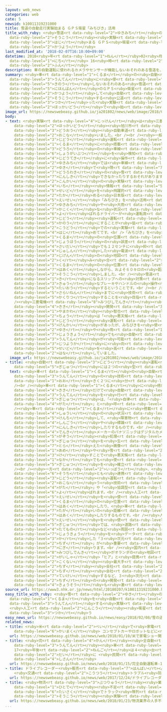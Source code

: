 ```yaml
---
layout: web_news
categories: web
cate: 5
newsid: k10011319231000
title: 雪道の自動走行実験始まる ＧＰＳ衛星「みちびき」活用
title_with_ruby: <ruby>雪道<rt data-ruby-level="2">ゆきみち</rt></ruby>の<ruby>自動<rt data-ruby-level="3">じどう</rt></ruby><ruby>走行<rt
  data-ruby-level="2">そうこう</rt></ruby><ruby>実験<rt data-ruby-level="4">じっけん</rt></ruby><ruby>始<rt
  data-ruby-level="3">はじ</rt></ruby>まる ＧＰＳ<ruby>衛星<rt data-ruby-level="5">えいせい</rt></ruby>「みちびき」<ruby>活用<rt
  data-ruby-level="2">かつよう</rt></ruby>
last_modified_at: '2018-02-07T16:10:00+09:00'
datetime: 2018<ruby>年<rt data-ruby-level="1">ねん</rt></ruby>02<ruby>月<rt data-ruby-level="1">がつ</rt></ruby>07<ruby>日<rt
  data-ruby-level="1">にち</rt></ruby> 16<ruby>時<rt data-ruby-level="2">じ</rt></ruby>10<ruby>分<rt
  data-ruby-level="2">ふん</rt></ruby>
description: 車の自動運転に使われるカメラやセンサーが機能しないおそれのある雪道を、日本版のＧＰＳ衛星「みちびき」を活用して自動走行する公道を使った実験が北海道で始まりました。
summary: <ruby>車<rt data-ruby-level="1">くるま</rt></ruby>の<ruby>自動<rt data-ruby-level="3">じどう</rt></ruby><ruby>運転<rt
  data-ruby-level="3">うんてん</rt></ruby>に<ruby>使<rt data-ruby-level="3">つか</rt></ruby>われるカメラやセンサーが<ruby>機能<rt
  data-ruby-level="5">きのう</rt></ruby>しないおそれのある<ruby>雪道<rt data-ruby-level="2">ゆきみち</rt></ruby>を、<ruby>日本版<rt
  data-ruby-level="5">にほんばん</rt></ruby>のＧＰＳ<ruby>衛星<rt data-ruby-level="5">えいせい</rt></ruby>「みちびき」を<ruby>活用<rt
  data-ruby-level="2">かつよう</rt></ruby>して<ruby>自動<rt data-ruby-level="3">じどう</rt></ruby><ruby>走行<rt
  data-ruby-level="2">そうこう</rt></ruby>する<ruby>公道<rt data-ruby-level="2">こうどう</rt></ruby>を<ruby>使<rt
  data-ruby-level="3">つか</rt></ruby>った<ruby>実験<rt data-ruby-level="4">じっけん</rt></ruby>が<ruby>北海道<rt
  data-ruby-level="2">ほっかいどう</rt></ruby>で<ruby>始<rt data-ruby-level="3">はじ</rt></ruby>まりました。
image_url: https://newswebeasy.github.io/ja201802/news/web/image/2018/02/07/K10011319231_1802071601_1802071610_01_02.jpg
body:
- text: <ruby>実験<rt data-ruby-level="4">じっけん</rt></ruby>は<ruby>三菱電機<rt data-ruby-level="8">みつびしでんき</rt></ruby>が<ruby>北海道<rt
    data-ruby-level="2">ほっかいどう</rt></ruby><ruby>旭川市<rt data-ruby-level="8">あさひかわし</rt></ruby>の<ruby>道央<rt
    data-ruby-level="3">どうおう</rt></ruby><ruby>自動車道<rt data-ruby-level="3">じどうしゃどう</rt></ruby>で<ruby>行<rt
    data-ruby-level="2">おこな</rt></ruby>いました。<br /><br /><ruby>一般的<rt data-ruby-level="7">いっぱんてき</rt></ruby>な<ruby>自動<rt
    data-ruby-level="3">じどう</rt></ruby><ruby>運転<rt data-ruby-level="3">うんてん</rt></ruby>では、<ruby>車<rt
    data-ruby-level="1">くるま</rt></ruby>に<ruby>搭載<rt data-ruby-level="7">とうさい</rt></ruby>したカメラやセンサーで<ruby>道路<rt
    data-ruby-level="3">どうろ</rt></ruby>の<ruby>車線<rt data-ruby-level="2">しゃせん</rt></ruby>や<ruby>障害物<rt
    data-ruby-level="6">しょうがいぶつ</rt></ruby>を<ruby>検知<rt data-ruby-level="5">けんち</rt></ruby>してブレーキやハンドルを<ruby>自動的<rt
    data-ruby-level="4">じどうてき</rt></ruby>に<ruby>操作<rt data-ruby-level="6">そうさ</rt></ruby>しますが、<ruby>雪道<rt
    data-ruby-level="2">ゆきみち</rt></ruby>では<ruby>車線<rt data-ruby-level="2">しゃせん</rt></ruby>が<ruby>雪<rt
    data-ruby-level="2">ゆき</rt></ruby>で<ruby>隠<rt data-ruby-level="7">かく</rt></ruby>れたり<ruby>道路脇<rt
    data-ruby-level="7">どうろわき</rt></ruby>の<ruby>雪<rt data-ruby-level="2">ゆき</rt></ruby>を<ruby>認識<rt
    data-ruby-level="7">にんしき</rt></ruby>できなかったりするおそれがあります。<br /><br /><ruby>今回<rt
    data-ruby-level="2">こんかい</rt></ruby>の<ruby>実験<rt data-ruby-level="4">じっけん</rt></ruby>は<ruby>位置<rt
    data-ruby-level="4">いち</rt></ruby><ruby>情報<rt data-ruby-level="5">じょうほう</rt></ruby>の<ruby>精度<rt
    data-ruby-level="5">せいど</rt></ruby>を<ruby>飛躍的<rt data-ruby-level="7">ひやくてき</rt></ruby>に<ruby>高<rt
    data-ruby-level="2">たか</rt></ruby>める<ruby>日本版<rt data-ruby-level="5">にほんばん</rt></ruby>のＧＰＳ<ruby>衛星<rt
    data-ruby-level="5">えいせい</rt></ruby>「みちびき」を<ruby>活用<rt data-ruby-level="2">かつよう</rt></ruby>して、<ruby>雪道<rt
    data-ruby-level="2">ゆきみち</rt></ruby>や<ruby>大雨<rt data-ruby-level="1">おおあめ</rt></ruby>などの<ruby>過酷<rt
    data-ruby-level="7">かこく</rt></ruby>な<ruby>状況<rt data-ruby-level="7">じょうきょう</rt></ruby>でも「レベル２」と<ruby>呼<rt
    data-ruby-level="6">よ</rt></ruby>ばれるドライバーが<ruby>運転席<rt data-ruby-level="4">うんてんせき</rt></ruby>にいたうえでの<ruby>自動<rt
    data-ruby-level="3">じどう</rt></ruby><ruby>運転<rt data-ruby-level="3">うんてん</rt></ruby>を<ruby>可能<rt
    data-ruby-level="5">かのう</rt></ruby>にすることが<ruby>狙<rt data-ruby-level="7">ねら</rt></ruby>いで、<ruby>公道<rt
    data-ruby-level="2">こうどう</rt></ruby>での<ruby>実験<rt data-ruby-level="4">じっけん</rt></ruby>は<ruby>初<rt
    data-ruby-level="4">はじ</rt></ruby>めてです。<br />「みちびき」を<ruby>使<rt data-ruby-level="3">つか</rt></ruby>うことで、<ruby>車<rt
    data-ruby-level="1">くるま</rt></ruby>の<ruby>位置<rt data-ruby-level="4">いち</rt></ruby><ruby>情報<rt
    data-ruby-level="5">じょうほう</rt></ruby>の<ruby>誤差<rt data-ruby-level="6">ごさ</rt></ruby>は<ruby>最大<rt
    data-ruby-level="4">さいだい</rt></ruby>でも１２センチに<ruby>抑<rt data-ruby-level="7">おさ</rt></ruby>えられるということで、「みちびき」から<ruby>受信<rt
    data-ruby-level="4">じゅしん</rt></ruby>した<ruby>電波<rt data-ruby-level="3">でんぱ</rt></ruby>と３<ruby>次元<rt
    data-ruby-level="3">じげん</rt></ruby>の<ruby>地図<rt data-ruby-level="2">ちず</rt></ruby>を<ruby>組<rt
    data-ruby-level="2">く</rt></ruby>み<ruby>合<rt data-ruby-level="2">あ</rt></ruby>わせて<ruby>車<rt
    data-ruby-level="1">くるま</rt></ruby>の<ruby>位置<rt data-ruby-level="4">いち</rt></ruby>を<ruby>把握<rt
    data-ruby-level="7">はあく</rt></ruby>しながら、およそ６０キロの<ruby>距離<rt data-ruby-level="7">きょり</rt></ruby>を<ruby>走行<rt
    data-ruby-level="2">そうこう</rt></ruby>しました。<br /><ruby>雪道<rt data-ruby-level="2">ゆきみち</rt></ruby>で<ruby>気<rt
    data-ruby-level="1">き</rt></ruby>になるスリップへの<ruby>対策<rt data-ruby-level="6">たいさく</rt></ruby>は、<ruby>急<rt
    data-ruby-level="3">きゅう</rt></ruby>なブレーキやハンドルの<ruby>操作<rt data-ruby-level="6">そうさ</rt></ruby>にならないようにして<ruby>対応<rt
    data-ruby-level="5">たいおう</rt></ruby>するということです。<br /><br /><ruby>三菱電機<rt data-ruby-level="8">みつびしでんき</rt></ruby>は<ruby>再来年<rt
    data-ruby-level="5">さらいねん</rt></ruby>までに<ruby>技術<rt data-ruby-level="5">ぎじゅつ</rt></ruby>を<ruby>確立<rt
    data-ruby-level="5">かくりつ</rt></ruby>することを<ruby>目指<rt data-ruby-level="3">めざ</rt></ruby>しています。<br
    /><ruby>三菱電機<rt data-ruby-level="8">みつびしでんき</rt></ruby><ruby>自動車<rt data-ruby-level="3">じどうしゃ</rt></ruby><ruby>機器<rt
    data-ruby-level="4">きき</rt></ruby><ruby>開発<rt data-ruby-level="3">かいはつ</rt></ruby>センターの<ruby>山川<rt
    data-ruby-level="1">やまかわ</rt></ruby><ruby>智也<rt data-ruby-level="8">ともや</rt></ruby>センター<ruby>長<rt
    data-ruby-level="2">ちょう</rt></ruby>は「<ruby>悪天候<rt data-ruby-level="4">あくてんこう</rt></ruby>だとカメラだけの<ruby>自動<rt
    data-ruby-level="3">じどう</rt></ruby><ruby>運転<rt data-ruby-level="3">うんてん</rt></ruby>には<ruby>限界<rt
    data-ruby-level="5">げんかい</rt></ruby>があったが、みちびきを<ruby>使<rt data-ruby-level="3">つか</rt></ruby>えば<ruby>雪<rt
    data-ruby-level="2">ゆき</rt></ruby>や<ruby>雨<rt data-ruby-level="1">あめ</rt></ruby>などの<ruby>状況<rt
    data-ruby-level="7">じょうきょう</rt></ruby>でも<ruby>自動<rt data-ruby-level="3">じどう</rt></ruby><ruby>運転<rt
    data-ruby-level="3">うんてん</rt></ruby>が<ruby>可能<rt data-ruby-level="5">かのう</rt></ruby>になる。<ruby>実用化<rt
    data-ruby-level="3">じつようか</rt></ruby>に<ruby>向<rt data-ruby-level="3">む</rt></ruby>けて<ruby>精度<rt
    data-ruby-level="5">せいど</rt></ruby>を<ruby>高<rt data-ruby-level="2">たか</rt></ruby>めていきたい」と<ruby>話<rt
    data-ruby-level="2">はな</rt></ruby>していました。
  image_url: https://newswebeasy.github.io/ja201802/news/web/image/2018/02/07/K10011319231_1802071601_1802071610_01_03.jpg
- title: <ruby>自動<rt data-ruby-level="3">じどう</rt></ruby><ruby>運転<rt data-ruby-level="3">うんてん</rt></ruby><ruby>技術<rt
    data-ruby-level="5">ぎじゅつ</rt></ruby>には２つの<ruby>型<rt data-ruby-level="4">かた</rt></ruby>
  text: <ruby>車<rt data-ruby-level="1">くるま</rt></ruby>の<ruby>自動<rt data-ruby-level="3">じどう</rt></ruby><ruby>運転<rt
    data-ruby-level="3">うんてん</rt></ruby>の<ruby>技術<rt data-ruby-level="5">ぎじゅつ</rt></ruby>は<ruby>大<rt
    data-ruby-level="1">おお</rt></ruby>きく２つに<ruby>分<rt data-ruby-level="2">わ</rt></ruby>けられます。<br
    /><br /><ruby>車<rt data-ruby-level="1">くるま</rt></ruby>に<ruby>搭載<rt data-ruby-level="7">とうさい</rt></ruby>した<ruby>機器<rt
    data-ruby-level="4">きき</rt></ruby>だけで<ruby>自動<rt data-ruby-level="3">じどう</rt></ruby><ruby>運転<rt
    data-ruby-level="3">うんてん</rt></ruby>を<ruby>行<rt data-ruby-level="2">おこな</rt></ruby>う<ruby>技術<rt
    data-ruby-level="5">ぎじゅつ</rt></ruby>は、「<ruby>自律<rt data-ruby-level="6">じりつ</rt></ruby><ruby>型<rt
    data-ruby-level="4">がた</rt></ruby>」と<ruby>呼<rt data-ruby-level="6">よ</rt></ruby>ばれます。<br
    /><ruby>車<rt data-ruby-level="1">くるま</rt></ruby>に<ruby>搭載<rt data-ruby-level="7">とうさい</rt></ruby>したカメラやセンサーで<ruby>周囲<rt
    data-ruby-level="4">しゅうい</rt></ruby>の<ruby>状況<rt data-ruby-level="7">じょうきょう</rt></ruby>を<ruby>検知<rt
    data-ruby-level="5">けんち</rt></ruby>して、<ruby>障害物<rt data-ruby-level="6">しょうがいぶつ</rt></ruby>をよけたり<ruby>信号<rt
    data-ruby-level="4">しんごう</rt></ruby>や<ruby>標識<rt data-ruby-level="5">ひょうしき</rt></ruby>を<ruby>認識<rt
    data-ruby-level="7">にんしき</rt></ruby>したりするものです。<br /><ruby>大手<rt data-ruby-level="1">おおて</rt></ruby><ruby>電機<rt
    data-ruby-level="4">でんき</rt></ruby>メーカーのパナソニックはデジタルカメラやテレビで<ruby>培<rt data-ruby-level="7">つちか</rt></ruby>った<ruby>画像<rt
    data-ruby-level="5">がぞう</rt></ruby><ruby>処理<rt data-ruby-level="6">しょり</rt></ruby>の<ruby>技術<rt
    data-ruby-level="5">ぎじゅつ</rt></ruby>を<ruby>生<rt data-ruby-level="1">い</rt></ruby>かし、カメラで<ruby>捉<rt
    data-ruby-level="7">とら</rt></ruby>えた<ruby>画像<rt data-ruby-level="5">がぞう</rt></ruby>から<ruby>雨<rt
    data-ruby-level="1">あめ</rt></ruby>や<ruby>雪<rt data-ruby-level="2">ゆき</rt></ruby>を<ruby>消<rt
    data-ruby-level="3">け</rt></ruby>すことで<ruby>悪天候<rt data-ruby-level="4">あくてんこう</rt></ruby>の<ruby>中<rt
    data-ruby-level="1">なか</rt></ruby>でも<ruby>使<rt data-ruby-level="3">つか</rt></ruby>える<ruby>技術<rt
    data-ruby-level="5">ぎじゅつ</rt></ruby>を<ruby>確立<rt data-ruby-level="5">かくりつ</rt></ruby>したとしています。<br
    /><br /><ruby>一方<rt data-ruby-level="2">いっぽう</rt></ruby>、<ruby>外部<rt data-ruby-level="3">がいぶ</rt></ruby>の<ruby>装置<rt
    data-ruby-level="6">そうち</rt></ruby>とも<ruby>連携<rt data-ruby-level="7">れんけい</rt></ruby>して<ruby>自動<rt
    data-ruby-level="3">じどう</rt></ruby><ruby>運転<rt data-ruby-level="3">うんてん</rt></ruby>を<ruby>行<rt
    data-ruby-level="2">おこな</rt></ruby>う<ruby>技術<rt data-ruby-level="5">ぎじゅつ</rt></ruby>は「インフラ<ruby>型<rt
    data-ruby-level="4">がた</rt></ruby>」や「<ruby>協調型<rt data-ruby-level="4">きょうちょうがた</rt></ruby>」と<ruby>呼<rt
    data-ruby-level="6">よ</rt></ruby>ばれます。<br /><ruby>人工<rt data-ruby-level="2">じんこう</rt></ruby><ruby>衛星<rt
    data-ruby-level="5">えいせい</rt></ruby>を<ruby>使<rt data-ruby-level="3">つか</rt></ruby>って<ruby>車<rt
    data-ruby-level="1">くるま</rt></ruby>の<ruby>位置<rt data-ruby-level="4">いち</rt></ruby>を<ruby>把握<rt
    data-ruby-level="7">はあく</rt></ruby>したり、<ruby>車<rt data-ruby-level="1">くるま</rt></ruby>どうしがセンサーで<ruby>互<rt
    data-ruby-level="7">たが</rt></ruby>いの<ruby>距離<rt data-ruby-level="7">きょり</rt></ruby>を<ruby>把握<rt
    data-ruby-level="7">はあく</rt></ruby>したりするものです。<br /><ruby>人工<rt data-ruby-level="2">じんこう</rt></ruby><ruby>衛星<rt
    data-ruby-level="5">えいせい</rt></ruby>を<ruby>使<rt data-ruby-level="3">つか</rt></ruby>った<ruby>技術<rt
    data-ruby-level="5">ぎじゅつ</rt></ruby>では、<ruby>道路<rt data-ruby-level="3">どうろ</rt></ruby>や<ruby>建物<rt
    data-ruby-level="4">たてもの</rt></ruby>など<ruby>周囲<rt data-ruby-level="4">しゅうい</rt></ruby>の<ruby>状況<rt
    data-ruby-level="7">じょうきょう</rt></ruby>を<ruby>データ<rt data-ruby-level="3">でーた</rt></ruby><ruby>化<rt
    data-ruby-level="3">か</rt></ruby>した「３<ruby>次元<rt data-ruby-level="3">じげん</rt></ruby><ruby>地図<rt
    data-ruby-level="2">ちず</rt></ruby>」が<ruby>重要<rt data-ruby-level="4">じゅうよう</rt></ruby>なカギを<ruby>握<rt
    data-ruby-level="7">にぎ</rt></ruby>ります。<br /><ruby>国内<rt data-ruby-level="2">こくない</rt></ruby>では<ruby>三菱電機<rt
    data-ruby-level="8">みつびしでんき</rt></ruby>がオランダの<ruby>地図<rt data-ruby-level="2">ちず</rt></ruby><ruby>会社<rt
    data-ruby-level="2">がいしゃ</rt></ruby>「ヒア」と<ruby>提携<rt data-ruby-level="7">ていけい</rt></ruby>しているほか、<ruby>国内<rt
    data-ruby-level="2">こくない</rt></ruby><ruby>最大手<rt data-ruby-level="4">さいおおて</rt></ruby>の<ruby>地図<rt
    data-ruby-level="2">ちず</rt></ruby><ruby>会社<rt data-ruby-level="2">がいしゃ</rt></ruby>「ゼンリン」はオランダの<ruby>地図<rt
    data-ruby-level="2">ちず</rt></ruby><ruby>会社<rt data-ruby-level="2">がいしゃ</rt></ruby>「トムトム」と<ruby>提携<rt
    data-ruby-level="7">ていけい</rt></ruby>するなど、３<ruby>次元<rt data-ruby-level="3">じげん</rt></ruby><ruby>地図<rt
    data-ruby-level="2">ちず</rt></ruby>の<ruby>開発<rt data-ruby-level="3">かいはつ</rt></ruby><ruby>競争<rt
    data-ruby-level="4">きょうそう</rt></ruby>も<ruby>激<rt data-ruby-level="6">はげ</rt></ruby>しくなっています。
source_url: https://www3.nhk.or.jp/news/html/20180207/k10011319231000.html
easy_title_with_ruby: <ruby>雪<rt data-ruby-level="2">ゆき</rt></ruby>の<ruby>道<rt data-ruby-level="2">みち</rt></ruby>で<ruby>車<rt
  data-ruby-level="1">くるま</rt></ruby>を<ruby>自動<rt data-ruby-level="3">じどう</rt></ruby>で<ruby>運転<rt
  data-ruby-level="3">うんてん</rt></ruby>する<ruby>実験<rt data-ruby-level="4">じっけん</rt></ruby>
  <ruby>人工<rt data-ruby-level="2">じんこう</rt></ruby><ruby>衛星<rt data-ruby-level="5">えいせい</rt></ruby>を<ruby>使<rt
  data-ruby-level="3">つか</rt></ruby>う
easy_news_url: https://newswebeasy.github.io/news/easy/2018/02/08/雪の道で車を自動で運転する実験-人工衛星を使う
related_news:
- title: <ruby>米<rt data-ruby-level="2">べい</rt></ruby>で<ruby>家電<rt data-ruby-level="2">かでん</rt></ruby>ショー<ruby>開幕<rt
    data-ruby-level="6">かいまく</rt></ruby> コンセプトカーやロボットなどに<ruby>注目<rt data-ruby-level="3">ちゅうもく</rt></ruby>
  url: https://newswebeasy.github.io/news/web/2018/01/10/米で家電ショー開幕-コンセプトカーやロボットなどに注目
- title: <ruby>完<rt data-ruby-level="4">かん</rt></ruby><ruby>全自動<rt data-ruby-level="3">ぜんじどう</rt></ruby><ruby>運転<rt
    data-ruby-level="3">うんてん</rt></ruby><ruby>車<rt data-ruby-level="1">しゃ</rt></ruby>
    17<ruby>年後<rt data-ruby-level="2">ねんご</rt></ruby>は４<ruby>台<rt data-ruby-level="2">だい</rt></ruby>に１<ruby>台<rt
    data-ruby-level="2">だい</rt></ruby>に <ruby>民間<rt data-ruby-level="4">みんかん</rt></ruby>コンサルが<ruby>試算<rt
    data-ruby-level="4">しさん</rt></ruby>
  url: https://newswebeasy.github.io/news/web/2018/01/15/完全自動運転車-17年後は4台に1台に-民間コンサルが試算
- title: ドライブレコーダー<ruby>販売<rt data-ruby-level="7">はんばい</rt></ruby>が<ruby>倍増<rt data-ruby-level="5">ばいぞう</rt></ruby>
    <ruby>交通<rt data-ruby-level="2">こうつう</rt></ruby>トラブル<ruby>防止<rt data-ruby-level="5">ぼうし</rt></ruby>で
  url: https://newswebeasy.github.io/news/web/2017/12/24/ドライブレコーダー販売が倍増-交通トラブル防止で
- title: <ruby>物流<rt data-ruby-level="3">ぶつりゅう</rt></ruby><ruby>業界<rt data-ruby-level="3">ぎょうかい</rt></ruby>の<ruby>人手<rt
    data-ruby-level="1">ひとで</rt></ruby><ruby>不足<rt data-ruby-level="4">ぶそく</rt></ruby><ruby>対策<rt
    data-ruby-level="6">たいさく</rt></ruby>でトラック<ruby>隊列<rt data-ruby-level="4">たいれつ</rt></ruby><ruby>走行<rt
    data-ruby-level="2">そうこう</rt></ruby><ruby>実験<rt data-ruby-level="4">じっけん</rt></ruby>
  url: https://newswebeasy.github.io/news/web/2018/01/23/物流業界の人手不足対策でトラック隊列走行実験
...
```

